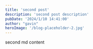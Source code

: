 ```yaml
---
title: 'second post'
description: 'second post description'
pubDate: '2024/1/10 14:41:00'
author: "gavin"
heroImage: '/blog-placeholder-2.jpg'
---
```


second md content